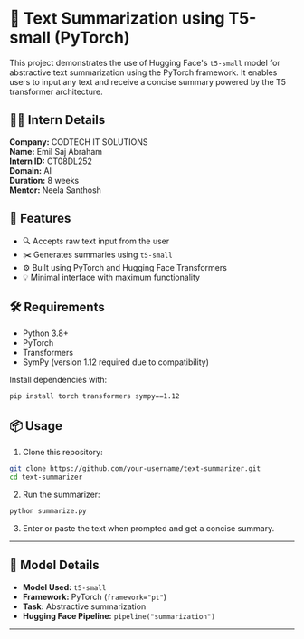 # 🧠 Text Summarization using T5-small (PyTorch)

This project demonstrates the use of Hugging Face's `t5-small` model for abstractive text summarization using the PyTorch framework. It enables users to input any text and receive a concise summary powered by the T5 transformer architecture.

## 👨‍💻 Intern Details

**Company:** CODTECH IT SOLUTIONS  
**Name:** Emil Saj Abraham  
**Intern ID:** CT08DL252  
**Domain:** AI  
**Duration:** 8 weeks  
**Mentor:** Neela Santhosh

## 🚀 Features

- 🔍 Accepts raw text input from the user
- ✂️ Generates summaries using `t5-small`
- ⚙️ Built using PyTorch and Hugging Face Transformers
- 💡 Minimal interface with maximum functionality

## 🛠️ Requirements

- Python 3.8+
- PyTorch
- Transformers
- SymPy (version 1.12 required due to compatibility)

Install dependencies with:

```bash
pip install torch transformers sympy==1.12
```

## 📦 Usage

1. Clone this repository:

```bash
git clone https://github.com/your-username/text-summarizer.git
cd text-summarizer
```

2. Run the summarizer:

```bash
python summarize.py
```

3. Enter or paste the text when prompted and get a concise summary.

---

## 📄 Model Details

- **Model Used:** `t5-small`
- **Framework:** PyTorch (`framework="pt"`)
- **Task:** Abstractive summarization
- **Hugging Face Pipeline:** `pipeline("summarization")`

---

